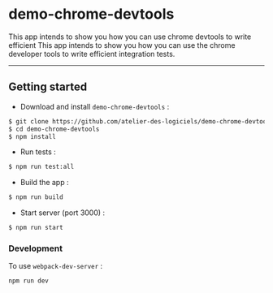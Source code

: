 # demo-chrome-devtools

This app intends to show you how you can use chrome devtools to write efficient This app intends to show you how you can use the chrome developer tools to write efficient integration tests.

------------------------

## Getting started

- Download and install `demo-chrome-devtools` :

```bash
$ git clone https://github.com/atelier-des-logiciels/demo-chrome-devtools.git
$ cd demo-chrome-devtools
$ npm install
```

- Run tests :
```bash
$ npm run test:all
```

- Build the app :
```bash
$ npm run build
```

- Start server (port 3000) :
```bash
$ npm run start
```

### Development
To use `webpack-dev-server` :
```bash
npm run dev
```
